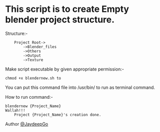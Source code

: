 # This script is to create Empty blender project structure.


Structure:-
```
	Project Root->
		->Blender_files  
		->Others  
		->Output  
		->Texture
```

Make script executable by given appropriate permission:-

`chmod +x blendernew.sh to`


You can put this command file into /usr/bin/ to run as terminal command.


How to run command:-
```
blendernew {Project_Name}
Wallah!!!
    Project {Project_Name}'s creation done.
```


Author [@JaydeepGo](https://github.com/JaydeepGo/)
